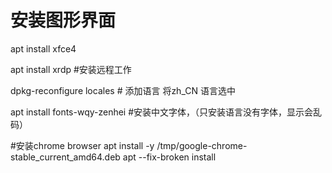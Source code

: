 # 安装图形界面
apt install xfce4

apt install xrdp  #安装远程工作

dpkg-reconfigure locales  # 添加语言
将zh_CN 语言选中

apt install fonts-wqy-zenhei #安装中文字体，（只安装语言没有字体，显示会乱码）

#安装chrome browser
apt install -y /tmp/google-chrome-stable_current_amd64.deb
apt --fix-broken install
